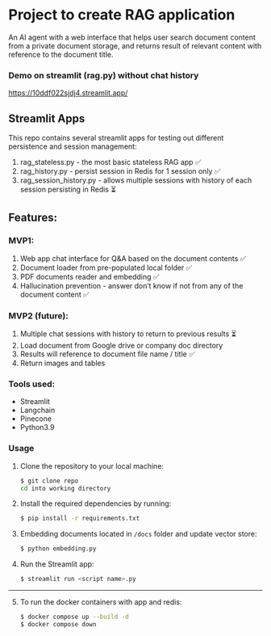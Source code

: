 # Project to create RAG application

An AI agent with a web interface that helps user search document content from a private document storage, and returns result of relevant content with reference to the document title.

### Demo on streamlit (rag.py) without chat history
https://10ddf022sjdj4.streamlit.app/ 

## Streamlit Apps
This repo contains several streamlit apps for testing out different persistence and session management:
1. rag_stateless.py - the most basic stateless RAG app ✅
2. rag_history.py - persist session in Redis for 1 session only ✅
3. rag_session_history.py - allows multiple sessions with history of each session persisting in Redis ⏳


## Features:

### MVP1:
1. Web app chat interface for Q&A based on the document contents ✅
2. Document loader from pre-populated local folder ✅
3. PDF documents reader and embedding ✅
4. Hallucination prevention - answer don’t know if not from any of the document content ✅


### MVP2 (future): 
1. Multiple chat sessions with history to return to previous results ⏳
2. Load document from Google drive or company doc directory
3. Results will reference to document file name / title ✅ 
4. Return images and tables


### Tools used:
- Streamlit
- Langchain
- Pinecone
- Python3.9

### Usage

1. Clone the repository to your local machine:

   ```bash
   $ git clone repo
   cd into working directory
   ```

2. Install the required dependencies by running:
   ```bash
   $ pip install -r requirements.txt
   ```

3. Embedding documents located in `/docs` folder and update vector store:
   ```bash
   $ python embedding.py
   ```

4. Run the Streamlit app:
   ```bash
   $ streamlit run <script name>.py
   ```

---

5. To run the docker containers with app and redis:
   ```bash
   $ docker compose up --build -d
   $ docker compose down
   ```